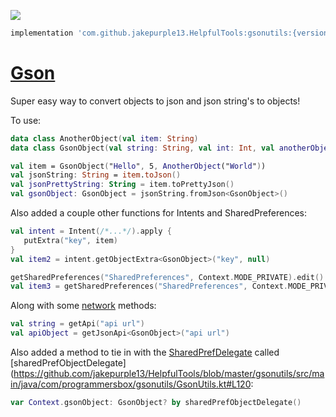 [![](https://jitpack.io/v/jakepurple13/HelpfulTools.svg)](https://jitpack.io/#jakepurple13/HelpfulTools)
```groovy
implementation 'com.github.jakepurple13.HelpfulTools:gsonutils:{version}'
```

# [Gson](https://github.com/jakepurple13/HelpfulTools/blob/master/gsonutils/src/main/java/com/programmersbox/gsonutils/GsonUtils.kt)

Super easy way to convert objects to json and json string's to objects!

To use:
```kotlin
data class AnotherObject(val item: String)
data class GsonObject(val string: String, val int: Int, val anotherObject: AnotherObject)

val item = GsonObject("Hello", 5, AnotherObject("World"))
val jsonString: String = item.toJson()
val jsonPrettyString: String = item.toPrettyJson()
val gsonObject: GsonObject = jsonString.fromJson<GsonObject>()
```

Also added a couple other functions for Intents and SharedPreferences:
```kotlin
val intent = Intent(/*...*/).apply {
   putExtra("key", item)
}
val item2 = intent.getObjectExtra<GsonObject>("key", null)

getSharedPreferences("SharedPreferences", Context.MODE_PRIVATE).edit().putObject("gson", item).apply()
val item3 = getSharedPreferences("SharedPreferences", Context.MODE_PRIVATE).getObject<GsonObject>("gson")
```


Along with some [network](https://github.com/jakepurple13/HelpfulTools/blob/master/gsonutils/src/main/java/com/programmersbox/gsonutils/ApiUtils.kt) methods:
```kotlin
val string = getApi("api url")
val apiObject = getJsonApi<GsonObject>("api url")
```


Also added a method to tie in with the [SharedPrefDelegate](https://github.com/jakepurple13/HelpfulTools/blob/master/helpfulutils/src/main/java/com/programmersbox/helpfulutils/ContextUtils.kt#L103) called [sharedPrefObjectDelegate](https://github.com/jakepurple13/HelpfulTools/blob/master/gsonutils/src/main/java/com/programmersbox/gsonutils/GsonUtils.kt#L120:
```kotlin
var Context.gsonObject: GsonObject? by sharedPrefObjectDelegate()
```